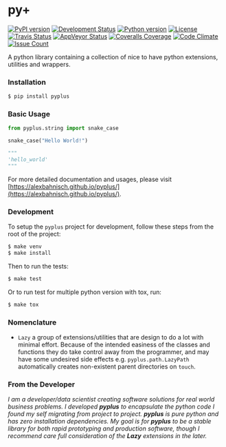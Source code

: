 # py+

[![PyPI version](https://badge.fury.io/py/pyplus.svg)](https://pypi.org/project/pyplus/)
[![Development Status](https://img.shields.io/pypi/status/pyplus.svg)](https://pypi.org/project/pyplus/)
[![Python version](https://img.shields.io/pypi/pyversions/pyplus.svg)](https://pypi.org/project/pyplus/)
[![License](https://img.shields.io/pypi/l/pyplus.svg)](https://pypi.org/project/pyplus/)
[![Travis Status](https://travis-ci.org/alexbahnisch/pyplus.svg?branch=master)](https://travis-ci.org/alexbahnisch/pyplus)
[![AppVeyor Status](https://ci.appveyor.com/api/projects/status/upqpx9g2ssxbugu0/branch/master?svg=true)](https://ci.appveyor.com/project/alexbahnisch/pyplus)
[![Coveralls Coverage](https://coveralls.io/repos/github/alexbahnisch/pyplus/badge.svg)](https://coveralls.io/github/alexbahnisch/pyplus)
[![Code Climate](https://codeclimate.com/github/alexbahnisch/pyplus/badges/gpa.svg)](https://codeclimate.com/github/alexbahnisch/pyplus)
[![Issue Count](https://codeclimate.com/github/alexbahnisch/pyplus/badges/issue_count.svg)](https://codeclimate.com/github/alexbahnisch/pyplus/issues)

A python library containing a collection of nice to have python extensions, utilities and wrappers.

### Installation

```bash
$ pip install pyplus
```

### Basic Usage

```python
from pyplus.string import snake_case

snake_case("Hello World!")

"""
'hello_world'
"""
```

<!---StartDelete--->
For more detailed documentation and usages, please visit [https://alexbahnisch.github.io/pyplus/](https://alexbahnisch.github.io/pyplus/).
<!---EndDelete--->

### Development

To setup the `pyplus` project for development, follow these steps from the root of the project:

```bash
$ make venv
$ make install
```

Then to run the tests:

```bash
$ make test
```

Or to run test for multiple python version with tox, run:

```bash
$ make tox
```

### Nomenclature

* `Lazy` a group of extensions/utilities that are design to do a lot with minimal effort. Because of the intended 
easiness of the classes and functions they do take control away from the programmer, and may have some undesired side 
effects e.g. `pyplus.path.LazyPath` automatically creates non-existent parent directories on `touch`. 

### From the Developer

*I am a developer/data scientist creating software solutions for real world business problems. I developed **pyplus** to 
encapsulate the python code I found my self migrating from project to project. **pyplus** is pure python and has zero 
installation dependencies. My goal is for **pyplus** to be a stable library for both rapid prototyping and production 
software, though I recommend care full consideration of the **Lazy** extensions in the later.*
